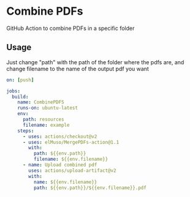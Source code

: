 # Combine PDFs

GitHub Action to combine PDFs in a specific folder

## Usage

Just change "path" with the path of the folder where the pdfs are, and change filename to the name of the output pdf you want

```yml
on: [push]

jobs:
  build:
    name: CombinePDFS
    runs-on: ubuntu-latest
    env:
      path: resources
      filename: example
    steps:
      - uses: actions/checkout@v2
      - uses: elMuso/MergePDFs-action@1.1
        with:
          path: ${{env.path}}
          filename: ${{env.filename}}
      - name: Upload combined pdf
        uses: actions/upload-artifact@v2
        with:
          name: ${{env.filename}}
          path: ${{env.path}}/${{env.filename}}.pdf

```
